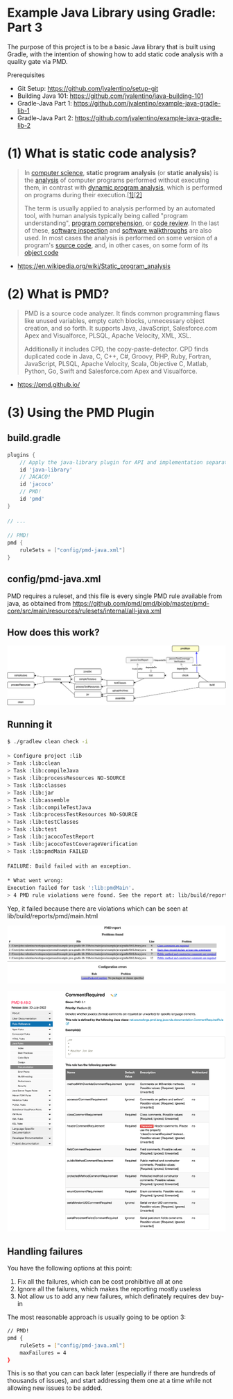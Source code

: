 # Example Java Library using Gradle: Part 3

The purpose of this project is to be a basic Java library that is built using Gradle, with the intention of showing how to add static code analysis with a quality gate via PMD.

Prerequisites

- Git Setup: https://github.com/jvalentino/setup-git
- Building Java 101: https://github.com/jvalentino/java-building-101
- Gradle-Java Part 1: https://github.com/jvalentino/example-java-gradle-lib-1
- Gradle-Java Part 2: https://github.com/jvalentino/example-java-gradle-lib-2

# (1) What is static code analysis?

> In [computer science](https://en.wikipedia.org/wiki/Computer_science), **static program analysis** (or **static analysis**) is the [analysis](https://en.wikipedia.org/wiki/Program_analysis) of computer programs performed without executing them, in contrast with [dynamic program analysis](https://en.wikipedia.org/wiki/Dynamic_program_analysis), which is performed on programs during their execution.[[1\]](https://en.wikipedia.org/wiki/Static_program_analysis#cite_note-1)[[2\]](https://en.wikipedia.org/wiki/Static_program_analysis#cite_note-2)
>
> The term is usually applied to analysis performed by an automated tool, with human analysis typically being called "program understanding", [program comprehension](https://en.wikipedia.org/wiki/Program_comprehension), or [code review](https://en.wikipedia.org/wiki/Code_review). In the last of these, [software inspection](https://en.wikipedia.org/wiki/Software_inspection) and [software walkthroughs](https://en.wikipedia.org/wiki/Software_walkthrough) are also used. In most cases the analysis is performed on some version of a program's [source code](https://en.wikipedia.org/wiki/Source_code), and, in other cases, on some form of its [object code](https://en.wikipedia.org/wiki/Object_code)

- https://en.wikipedia.org/wiki/Static_program_analysis

# (2) What is PMD?

> PMD is a source code analyzer. It finds common programming flaws like unused variables, empty catch blocks, unnecessary object creation, and so forth. It supports Java, JavaScript, Salesforce.com Apex and Visualforce, PLSQL, Apache Velocity, XML, XSL.
>
> Additionally it includes CPD, the copy-paste-detector. CPD finds duplicated code in Java, C, C++, C#, Groovy, PHP, Ruby, Fortran, JavaScript, PLSQL, Apache Velocity, Scala, Objective C, Matlab, Python, Go, Swift and Salesforce.com Apex and Visualforce.

- https://pmd.github.io/

# (3) Using the PMD Plugin

## build.gradle

```groovy
plugins {
    // Apply the java-library plugin for API and implementation separation.
    id 'java-library'
    // JACACO!
    id 'jacoco'
    // PMD!
    id 'pmd'
}

// ...

// PMD!
pmd {
    ruleSets = ["config/pmd-java.xml"]
}
```

## config/pmd-java.xml

PMD requires a ruleset, and this file is every single PMD rule available from java, as obtained from https://github.com/pmd/pmd/blob/master/pmd-core/src/main/resources/rulesets/internal/all-java.xml



## How does this work?

![09](./wiki/09.png)

## Running it

```bash
$ ./gradlew clean check -i

> Configure project :lib
> Task :lib:clean
> Task :lib:compileJava
> Task :lib:processResources NO-SOURCE
> Task :lib:classes
> Task :lib:jar
> Task :lib:assemble
> Task :lib:compileTestJava
> Task :lib:processTestResources NO-SOURCE
> Task :lib:testClasses
> Task :lib:test
> Task :lib:jacocoTestReport
> Task :lib:jacocoTestCoverageVerification
> Task :lib:pmdMain FAILED

FAILURE: Build failed with an exception.

* What went wrong:
Execution failed for task ':lib:pmdMain'.
> 4 PMD rule violations were found. See the report at: lib/build/reports/pmd/main.html

```

Yep, it failed because there are violations which can be seen at lib/build/reports/pmd/main.html

![09](./wiki/10.png)

![09](./wiki/11.png)

## Handling failures

You have the following options at this point:

1. Fix all the failures, which can be cost prohibitive all at one
2. Ignore all the failures, which makes the reporting mostly useless
3. Not allow us to add any new failures, which definately requires dev buy-in

The most reasonable approach is usually going to be option 3:

```bash
// PMD!
pmd {
    ruleSets = ["config/pmd-java.xml"]
    maxFailures = 4
}
```

This is so that you can can back later (especially if there are hundreds of thousands of issues), and start addressing them one at a time while not allowing new issues to be added.

